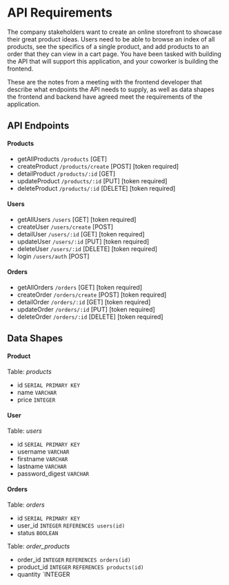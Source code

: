 # API Requirements
The company stakeholders want to create an online storefront to showcase their great product ideas. Users need to be able to browse an index of all products, see the specifics of a single product, and add products to an order that they can view in a cart page. You have been tasked with building the API that will support this application, and your coworker is building the frontend.

These are the notes from a meeting with the frontend developer that describe what endpoints the API needs to supply, as well as data shapes the frontend and backend have agreed meet the requirements of the application. 

## API Endpoints
#### Products
- getAllProducts `/products` [GET]
- createProduct `/products/create` [POST] [token required]
- detailProduct `/products/:id` [GET]
- updateProduct `/products/:id` [PUT] [token required]
- deleteProduct `/products/:id` [DELETE] [token required]

#### Users
- getAllUsers `/users` [GET] [token required]
- createUser `/users/create` [POST] 
- detailUser `/users/:id` [GET] [token required]
- updateUser `/users/:id` [PUT] [token required]
- deleteUser `/users/:id` [DELETE] [token required]
- login `/users/auth` [POST]

#### Orders
- getAllOrders `/orders` [GET] [token required]
- createOrder `/orders/create` [POST] [token required]
- detailOrder `/orders/:id` [GET] [token required]
- updateOrder `/orders/:id` [PUT] [token required]
- deleteOrder `/orders/:id` [DELETE] [token required]

## Data Shapes
#### Product
Table: *products*
- id `SERIAL PRIMARY KEY`
- name `VARCHAR`
- price `INTEGER`

#### User
Table: *users*
- id `SERIAL PRIMARY KEY`
- username `VARCHAR`
- firstname `VARCHAR`
- lastname `VARCHAR`
- password_digest `VARCHAR`

#### Orders
Table: *orders*
- id `SERIAL PRIMARY KEY`
- user_id `INTEGER` `REFERENCES users(id)`
- status `BOOLEAN`

Table: *order_products*
- order_id `INTEGER` `REFERENCES orders(id)` 
- product_id `INTEGER` `REFERENCES products(id)`
- quantity `INTEGER
